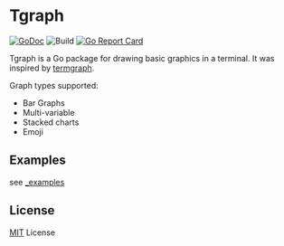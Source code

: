 # Tgraph

[![GoDoc](https://img.shields.io/static/v1?label=godoc&message=reference&color=blue)](https://pkg.go.dev/mod/github.com/daoleno/tgraph)
![Build](https://github.com/daoleno/tgraph/workflows/Build/badge.svg)
[![Go Report Card](https://goreportcard.com/badge/github.com/daoleno/tgraph)](https://goreportcard.com/report/github.com/daoleno/tgraph)

Tgraph is a Go package for drawing basic graphics in a terminal. It was inspired by [termgraph](https://github.com/mkaz/termgraph).

Graph types supported:

- Bar Graphs
- Multi-variable
- Stacked charts
- Emoji

## Examples

see [\_examples](./_examples/README.md)

## License

[MIT](LICENSE) License

